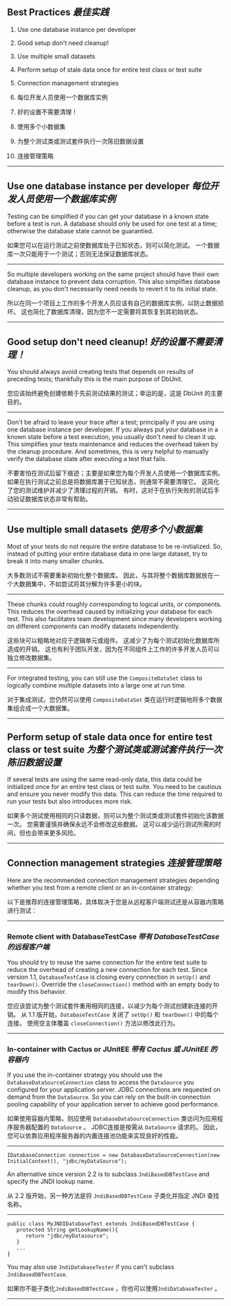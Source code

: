 ## Best Practices _最佳实践_

1. Use one database instance per developer
2. Good setup don't need cleanup!
3. Use multiple small datasets
4. Perform setup of stale data once for entire test class or test suite
5. Connection management strategies


1. 每位开发人员使用一个数据库实例
2. 好的设置不需要清理！
3. 使用多个小数据集
4. 为整个测试类或测试套件执行一次陈旧数据设置
5. 连接管理策略

---

## Use one database instance per developer _每位开发人员使用一个数据库实例_

Testing can be simplified if you can get your database in a known state before a test is run. 
A database should only be used for one test at a time; otherwise the database state cannot be guarantied.


如果您可以在运行测试之前使数据库处于已知状态，则可以简化测试。
一个数据库一次只能用于一个测试；否则无法保证数据库状态。

---

So multiple developers working on the same project should have their own database instance to prevent data corruption. 
This also simplifies database cleanup, as you don't necessarily need needs to revert it to its initial state.


所以在同一个项目上工作的多个开发人员应该有自己的数据库实例，以防止数据损坏。
这也简化了数据库清理，因为您不一定需要将其恢复到其初始状态。

---

## Good setup don't need cleanup! _好的设置不需要清理！_

You should always avoid creating tests that depends on results of preceding tests; thankfully this is the main purpose of DbUnit.


您应该始终避免创建依赖于先前测试结果的测试；幸运的是，这是 DbUnit 的主要目的。

---

Don't be afraid to leave your trace after a test; principally if you are using one database instance per developer. 
If you always put your database in a known state before a test execution, you usually don't need to clean it up.
This simplifies your tests maintenance and reduces the overhead taken by the cleanup procedure. 
And sometimes, this is very helpful to manually verify the database state after executing a test that fails.


不要害怕在测试后留下痕迹；主要是如果您为每个开发人员使用一个数据库实例。
如果在执行测试之前总是将数据库置于已知状态，则通常不需要清理它。
这简化了您的测试维护并减少了清理过程的开销。
有时，这对于在执行失败的测试后手动验证数据库状态非常有帮助。

---

## Use multiple small datasets _使用多个小数据集_

Most of your tests do not require the entire database to be re-initialized. 
So, instead of putting your entire database data in one large dataset, try to break it into many smaller chunks.


大多数测试不需要重新初始化整个数据库。
因此，与其将整个数据库数据放在一个大数据集中，不如尝试将其分解为许多更小的块。

---

These chunks could roughly corresponding to logical units, or components. 
This reduces the overhead caused by initializing your database for each test. 
This also facilitates team development since many developers working on different components can modify datasets independently.


这些块可以粗略地对应于逻辑单元或组件。
这减少了为每个测试初始化数据库所造成的开销。
这也有利于团队开发，因为在不同组件上工作的许多开发人员可以独立修改数据集。

---

For integrated testing, you can still use the `CompositeDataSet` class to logically combine multiple datasets into a large one at run time.


对于集成测试，您仍然可以使用 `CompositeDataSet` 类在运行时逻辑地将多个数据集组合成一个大数据集。

---

## Perform setup of stale data once for entire test class or test suite _为整个测试类或测试套件执行一次陈旧数据设置_

If several tests are using the same read-only data, this data could be initialized once for an entire test class or test suite. 
You need to be cautious and ensure you never modify this data. 
This can reduce the time required to run your tests but also introduces more risk.


如果多个测试使用相同的只读数据，则可以为整个测试类或测试套件初始化该数据一次。
您需要谨慎并确保永远不会修改这些数据。
这可以减少运行测试所需的时间，但也会带来更多风险。

---

## Connection management strategies _连接管理策略_

Here are the recommended connection management strategies depending whether you test from a remote client or an in-container strategy:


以下是推荐的连接管理策略，具体取决于您是从远程客户端测试还是从容器内策略进行测试：

---

### Remote client with DatabaseTestCase _带有 DatabaseTestCase 的远程客户端_

You should try to reuse the same connection for the entire test suite to reduce the overhead of creating a new connection for each test. 
Since version 1.1, `DatabaseTestCase` is closing every connection in `setUp()` and `tearDown()`. 
Override the `closeConnection()` method with an empty body to modify this behavior.


您应该尝试为整个测试套件重用相同的连接，以减少为每个测试创建新连接的开销。
从 1.1 版开始，`DatabaseTestCase` 关闭了 `setUp()` 和 `tearDown()` 中的每个连接。
使用空主体覆盖 `closeConnection()` 方法以修改此行为。

---

### In-container with Cactus or JUnitEE _带有 Cactus 或 JUnitEE 的容器内_

If you use the in-container strategy you should use the `DatabaseDataSourceConnection` class to access the `DataSource` you configured for your application server. 
JDBC connections are requested on demand from the `DataSource`. 
So you can rely on the built-in connection pooling capability of your application server to achieve good performance. 


如果使用容器内策略，则应使用 `DatabaseDataSourceConnection` 类访问为应用程序服务器配置的 `DataSource` 。
JDBC连接是按需从 `DataSource` 请求的。
因此，您可以依靠应用程序服务器的内置连接池功能来实现良好的性能。

---

`IDatabaseConnection connection = new DatabaseDataSourceConnection(new InitialContext(), "jdbc/myDataSource");`

An alternative since version 2.2 is to subclass `JndiBasedDBTestCase` and specify the JNDI lookup name. 


从 2.2 版开始，另一种方法是将 `JndiBasedDBTestCase` 子类化并指定 JNDI 查找名称。

---

```text
public class MyJNDIDatabaseTest extends JndiBasedDBTestCase {
   protected String getLookupName(){
      return "jdbc/myDatasource";
   }
   ...
}
```

You may also use `JndiDatabaseTester` if you can't subclass `JndiBasedDBTestCase`. 


如果你不能子类化`JndiBasedDBTestCase` ，你也可以使用`JndiDatabaseTester` 。

---
